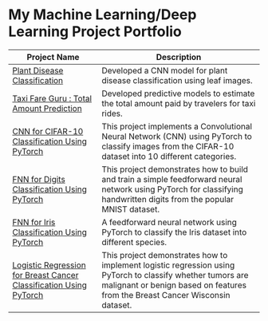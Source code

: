 # My Machine Learning/Deep Learning Project Portfolio
 
Project Name  | Description 
------------- | -------------
[Plant Disease Classification](https://github.com/Satvik-ai/Plant-Disease-Classification) | Developed a CNN model for plant disease classification using leaf images.
[Taxi Fare Guru : Total Amount Prediction](https://github.com/Satvik-ai/Taxi-Fare-Guru-Total-Amount-Prediction) | Developed predictive models to estimate the total amount paid by travelers for taxi rides.
[CNN for CIFAR-10 Classification Using PyTorch](https://github.com/Satvik-ai/CNN_for_CIFAR10_Classification_Using_PyTorch) | This project implements a Convolutional Neural Network (CNN) using PyTorch to classify images from the CIFAR-10 dataset into 10 different categories.
[FNN for Digits Classification Using PyTorch](https://github.com/Satvik-ai/FNN_for_Digits_Classification_Using_PyTorch) | This project demonstrates how to build and train a simple feedforward neural network using PyTorch for classifying handwritten digits from the popular MNIST dataset.
[FNN for Iris Classification Using PyTorch](https://github.com/Satvik-ai/FNN_for_Iris_Classification_Using_PyTorch) | A feedforward neural network using PyTorch to classify the Iris dataset into different species.
[Logistic Regression for Breast Cancer Classification Using PyTorch](https://github.com/Satvik-ai/Logistic_Regression_For_Breast_Cancer_Classification_Using_PyTorch) | This project demonstrates how to implement logistic regression using PyTorch to classify whether tumors are malignant or benign based on features from the Breast Cancer Wisconsin dataset.
